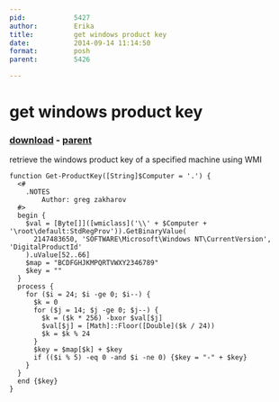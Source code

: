 ```yaml
---
pid:            5427
author:         Erika
title:          get windows product key
date:           2014-09-14 11:14:50
format:         posh
parent:         5426

---
```


# get windows product key

### [download](Scripts\5427.ps1) - [parent](Scripts\5426.md)

retrieve the windows product key of a specified machine using WMI

```posh
function Get-ProductKey([String]$Computer = '.') {
  <#
    .NOTES
        Author: greg zakharov
  #>
  begin {
    $val = [Byte[]]([wmiclass]('\\' + $Computer + '\root\default:StdRegProv')).GetBinaryValue(
      2147483650, 'SOFTWARE\Microsoft\Windows NT\CurrentVersion', 'DigitalProductId'
    ).uValue[52..66]
    $map = "BCDFGHJKMPQRTVWXY2346789"
    $key = ""
  }
  process {
    for ($i = 24; $i -ge 0; $i--) {
      $k = 0
      for ($j = 14; $j -ge 0; $j--) {
        $k = ($k * 256) -bxor $val[$j]
        $val[$j] = [Math]::Floor([Double]($k / 24))
        $k = $k % 24
      }
      $key = $map[$k] + $key
      if (($i % 5) -eq 0 -and $i -ne 0) {$key = "-" + $key}
    }
  }
  end {$key}
}
```
